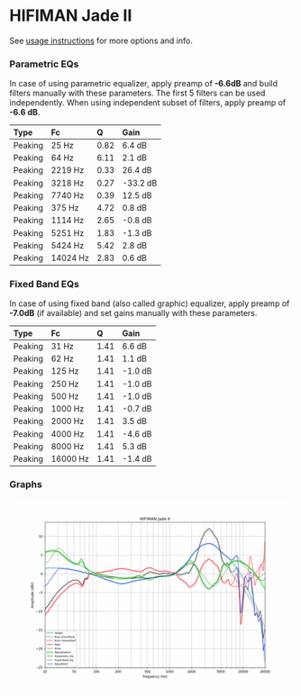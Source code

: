 # HIFIMAN Jade II
See [usage instructions](https://github.com/jaakkopasanen/AutoEq#usage) for more options and info.

### Parametric EQs
In case of using parametric equalizer, apply preamp of **-6.6dB** and build filters manually
with these parameters. The first 5 filters can be used independently.
When using independent subset of filters, apply preamp of **-6.6 dB**.

| Type    | Fc       |    Q | Gain     |
|:--------|:---------|:-----|:---------|
| Peaking | 25 Hz    | 0.82 | 6.4 dB   |
| Peaking | 64 Hz    | 6.11 | 2.1 dB   |
| Peaking | 2219 Hz  | 0.33 | 26.4 dB  |
| Peaking | 3218 Hz  | 0.27 | -33.2 dB |
| Peaking | 7740 Hz  | 0.39 | 12.5 dB  |
| Peaking | 375 Hz   | 4.72 | 0.8 dB   |
| Peaking | 1114 Hz  | 2.65 | -0.8 dB  |
| Peaking | 5251 Hz  | 1.83 | -1.3 dB  |
| Peaking | 5424 Hz  | 5.42 | 2.8 dB   |
| Peaking | 14024 Hz | 2.83 | 0.6 dB   |

### Fixed Band EQs
In case of using fixed band (also called graphic) equalizer, apply preamp of **-7.0dB**
(if available) and set gains manually with these parameters.

| Type    | Fc       |    Q | Gain    |
|:--------|:---------|:-----|:--------|
| Peaking | 31 Hz    | 1.41 | 6.6 dB  |
| Peaking | 62 Hz    | 1.41 | 1.1 dB  |
| Peaking | 125 Hz   | 1.41 | -1.0 dB |
| Peaking | 250 Hz   | 1.41 | -1.0 dB |
| Peaking | 500 Hz   | 1.41 | -1.0 dB |
| Peaking | 1000 Hz  | 1.41 | -0.7 dB |
| Peaking | 2000 Hz  | 1.41 | 3.5 dB  |
| Peaking | 4000 Hz  | 1.41 | -4.6 dB |
| Peaking | 8000 Hz  | 1.41 | 5.3 dB  |
| Peaking | 16000 Hz | 1.41 | -1.4 dB |

### Graphs
![](./HIFIMAN%20Jade%20II.png)